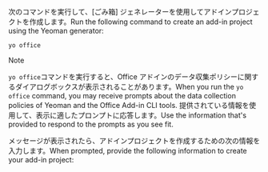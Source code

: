 <span data-ttu-id="0fef6-101">次のコマンドを実行して、[ごみ箱] ジェネレーターを使用してアドインプロジェクトを作成します。</span><span class="sxs-lookup"><span data-stu-id="0fef6-101">Run the following command to create an add-in project using the Yeoman generator:</span></span> 

```command&nbsp;line
yo office
```

> [!NOTE]
> <span data-ttu-id="0fef6-102">`yo office`コマンドを実行すると、Office アドインのデータ収集ポリシーに関するダイアログボックスが表示されることがあります。</span><span class="sxs-lookup"><span data-stu-id="0fef6-102">When you run the `yo office` command, you may receive prompts about the data collection policies of Yeoman and the Office Add-in CLI tools.</span></span> <span data-ttu-id="0fef6-103">提供されている情報を使用して、表示に適したプロンプトに応答します。</span><span class="sxs-lookup"><span data-stu-id="0fef6-103">Use the information that's provided to respond to the prompts as you see fit.</span></span>

<span data-ttu-id="0fef6-104">メッセージが表示されたら、アドインプロジェクトを作成するための次の情報を入力します。</span><span class="sxs-lookup"><span data-stu-id="0fef6-104">When prompted, provide the following information to create your add-in project:</span></span>
